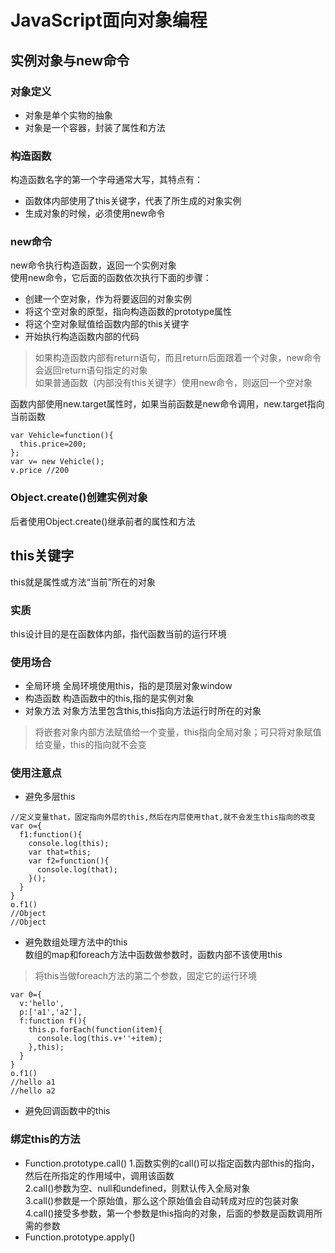 # JavaScript面向对象编程  
## 实例对象与new命令
### 对象定义
- 对象是单个实物的抽象  
- 对象是一个容器，封装了属性和方法
### 构造函数
构造函数名字的第一个字母通常大写，其特点有：  
- 函数体内部使用了this关键字，代表了所生成的对象实例  
- 生成对象的时候，必须使用new命令  
### new命令
new命令执行构造函数，返回一个实例对象  
使用new命令，它后面的函数依次执行下面的步骤：  
- 创建一个空对象，作为将要返回的对象实例  
- 将这个空对象的原型，指向构造函数的prototype属性  
- 将这个空对象赋值给函数内部的this关键字  
- 开始执行构造函数内部的代码  
> 如果构造函数内部有return语句，而且return后面跟着一个对象，new命令会返回return语句指定的对象  
> 如果普通函数（内部没有this关键字）使用new命令，则返回一个空对象  

函数内部使用new.target属性时，如果当前函数是new命令调用，new.target指向当前函数  
```
var Vehicle=function(){
  this.price=200;
};
var v= new Vehicle();
v.price //200
```
### Object.create()创建实例对象  
后者使用Object.create()继承前者的属性和方法
## this关键字
this就是属性或方法“当前”所在的对象  
### 实质  
this设计目的是在函数体内部，指代函数当前的运行环境  
### 使用场合  
- 全局环境 全局环境使用this，指的是顶层对象window  
- 构造函数 构造函数中的this,指的是实例对象  
- 对象方法 对象方法里包含this,this指向方法运行时所在的对象  
> 将嵌套对象内部方法赋值给一个变量，this指向全局对象；可只将对象赋值给变量，this的指向就不会变  
### 使用注意点  
- 避免多层this  
```
//定义变量that，固定指向外层的this,然后在内层使用that,就不会发生this指向的改变  
var o={
  f1:function(){
    console.log(this);
    var that=this;
    var f2=function(){
      console.log(that);
    }();
  }
}
o.f1()
//Object
//Object
```
- 避免数组处理方法中的this  
数组的map和foreach方法中函数做参数时，函数内部不该使用this  
> 将this当做foreach方法的第二个参数，固定它的运行环境
```
var 0={
  v:'hello',
  p:['a1','a2'],
  f:function f(){
    this.p.forEach(function(item){
      console.log(this.v+''+item);
    },this);
  }
}
o.f1()
//hello a1
//hello a2
```
- 避免回调函数中的this  
### 绑定this的方法  
- Function.prototype.call()
1.函数实例的call()可以指定函数内部this的指向，然后在所指定的作用域中，调用该函数  
2.call()参数为空、null和undefined，则默认传入全局对象  
3.call()参数是一个原始值，那么这个原始值会自动转成对应的包装对象  
4.call()接受多参数，第一个参数是this指向的对象，后面的参数是函数调用所需的参数  
- Function.prototype.apply()
